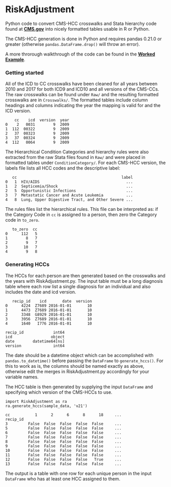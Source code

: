 # RiskAdjustment

Python code to convert CMS-HCC crosswalks and Stata hierarchy code found at [**CMS.gov**](https://www.cms.gov/Medicare/Health-Plans/MedicareAdvtgSpecRateStats/Risk-Adjustors.html) into nicely formatted tables usable in R or Python. 

The CMS-HCC generation is done in Python and requires pandas 0.21.0 or greater (otherwise `pandas.DataFrame.drop()` will throw an error).

A more throrough walkthrough of the code can be found in the [**Worked Example**](https://github.com/anthonylollo/RiskAdjustment/blob/master/WorkedExample.ipynb).

### Getting started

All of the ICD to CC crosswalks have been cleaned for all years between 2010 and 2017 for both ICD9 and ICD10 and all versions of the CMS-CCs. The raw crosswalks can be found under `Raw/` and the resulting formatted crosswalks are in `Crosswalks/`. The formatted tables include column headings and columns indicating the year the mapping is valid for and the ICD version.

        cc    icd  version  year
    0    2   0031        9  2009
    1  112  00322        9  2009
    2   37  00323        9  2009
    3   37  00324        9  2009
    4  112   0064        9  2009

The Hierarchical Condition Categories and hierarchy rules were also extracted from the raw Stata files found in `Raw/` and were placed in formatted tables under `ConditionCategory/`. For each CMS-HCC version, the labels file lists all HCC codes and the descriptive label:

       cc                                              label
    0   1  HIV/AIDS                                      ...
    1   2  Septicemia/Shock                              ...
    2   5  Opportunistic Infections                      ...
    3   7  Metastatic Cancer and Acute Leukemia          ...
    4   8  Lung, Upper Digestive Tract, and Other Severe ...

The rules files list the hierarchical rules. This file can be interpreted as: if the Category Code in `cc` is assigned to a person, then zero the Category code in `to_zero`. 

       to_zero  cc
    0      112   5
    1        8   7
    2        9   7
    3       10   7
    4        9   8

### Generating HCCs

The HCCs for each person are then generated based on the crosswalks and the years with RiskAdjustment.py. The input table must be a long diagnosis table where each row list a single diagnosis for an individual and also includes the date and icd version. 

       recip_id    icd       date  version
    0      4224  Z7689 2016-01-01       10
    1      4473  Z7689 2016-01-01       10
    2      3348  G8929 2016-01-01       10
    3      3956  Z7689 2016-01-01       10
    4      1640   I776 2016-01-01       10

    recip_id             int64
    icd                 object
    date        datetime64[ns]
    version              int64

The date should be a datetime object which can be accomplished with `pandas.to_datetime()` before passing the `DataFrame` to `generate_hccs()`. For this to work as is, the columns should be named exactly as above, otherwise edit the merges in RiskAdjustment.py accordingly for your variable names.

The HCC table is then generated by supplying the input `DataFrame` and specifying which version of the CMS-HCCs to use.

    import RiskAdjustment as ra
    ra.generate_hccs(sample_data, 'v21')
 
    cc           1      2      6      8      18     ...   
    recip_id                                   
    3         False  False  False  False  False     ...     
    5         False  False  False  False  False     ...   
    6         False  False  False  False  False     ...   
    7         False  False  False  False  False     ...   
    8         False  False  False  False  False     ...   
    9         False  False  False  False  False     ...   
    10        False  False  False  False  False     ...   
    11        False  False  False  False  False     ...   
    12        False  False  False  False   True     ...   
    13        False  False  False  False  False     ...   

The output is a table with one row for each unique person in the input `DataFrame` who has at least one HCC assigned to them. 
